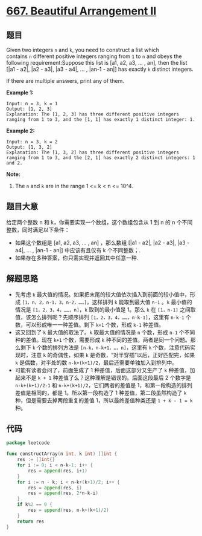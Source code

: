 # [667. Beautiful Arrangement II](https://leetcode.com/problems/beautiful-arrangement-ii/)


## 题目

Given two integers `n` and `k`, you need to construct a list which contains `n` different positive integers ranging from `1` to `n` and obeys the following requirement:Suppose this list is [a1, a2, a3, ... , an], then the list [|a1 - a2|, |a2 - a3|, |a3 - a4|, ... , |an-1 - an|] has exactly `k` distinct integers.

If there are multiple answers, print any of them.

**Example 1:**

```
Input: n = 3, k = 1
Output: [1, 2, 3]
Explanation: The [1, 2, 3] has three different positive integers ranging from 1 to 3, and the [1, 1] has exactly 1 distinct integer: 1.
```

**Example 2:**

```
Input: n = 3, k = 2
Output: [1, 3, 2]
Explanation: The [1, 3, 2] has three different positive integers ranging from 1 to 3, and the [2, 1] has exactly 2 distinct integers: 1 and 2.
```

**Note:**

1. The `n` and `k` are in the range 1 <= k < n <= 10^4.

## 题目大意

给定两个整数 n 和 k，你需要实现一个数组，这个数组包含从 1 到 n 的 n 个不同整数，同时满足以下条件：

- 如果这个数组是 [a1, a2, a3, ... , an] ，那么数组 [|a1 - a2|, |a2 - a3|, |a3 - a4|, ... , |an-1 - an|] 中应该有且仅有 k 个不同整数；.
- 如果存在多种答案，你只需实现并返回其中任意一种.

## 解题思路

- 先考虑 `k` 最大值的情况。如果把末尾的较大值依次插入到前面的较小值中，形成 `[1，n，2，n-1，3，n-2，……]`，这样排列 `k` 能取到最大值 `n-1` 。`k` 最小值的情况是 `[1，2，3，4，……，n]`，`k` 取到的最小值是 1。那么 `k` 在 `[1，n-1]` 之间取值，该怎么排列呢？先顺序排列 `[1，2，3，4，……，n-k-1]`，这里有 `n-k-1` 个数，可以形成唯一一种差值。剩下 `k+1` 个数，形成 `k-1` 种差值。
- 这又回到了 `k` 最大值的取法了。`k` 取最大值的情况是 `n` 个数，形成 `n-1` 个不同种的差值。现在 `k+1` 个数，需要形成 `k` 种不同的差值。两者是同一个问题。那么剩下 `k` 个数的排列方法是 `[n-k，n-k+1，…，n]`，这里有 `k` 个数，注意代码实现时，注意 `k` 的奇偶性，如果 `k` 是奇数，“对半穿插”以后，正好匹配完，如果 `k` 是偶数，对半处的数 `n-k+(k+1)/2`，最后还需要单独加入到排列中。
- 可能有读者会问了，前面生成了 1 种差值，后面这部分又生产了 `k` 种差值，加起来不是 `k + 1` 种差值了么？这种理解是错误的。后面这段最后 2 个数字是 `n-k+(k+1)/2-1` 和 `n-k+(k+1)/2`，它们两者的差值是 1，和第一段构造的排列差值是相同的，都是 1。所以第一段构造了 1 种差值，第二段虽然构造了 `k` 种，但是需要去掉两段重复的差值 1，所以最终差值种类还是 `1 + k - 1 = k` 种。

## 代码

```go
package leetcode

func constructArray(n int, k int) []int {
	res := []int{}
	for i := 0; i < n-k-1; i++ {
		res = append(res, i+1)
	}
	for i := n - k; i < n-k+(k+1)/2; i++ {
		res = append(res, i)
		res = append(res, 2*n-k-i)
	}
	if k%2 == 0 {
		res = append(res, n-k+(k+1)/2)
	}
	return res
}
```